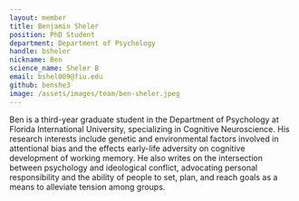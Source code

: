```yaml
---
layout: member
title: Benjamin Sheler
position: PhD Student
department: Department of Psychology
handle: bsheler
nickname: Ben
science_name: Sheler B
email: bshel009@fiu.edu
github: benshe3
image: /assets/images/team/ben-sheler.jpeg
---
```


Ben is a third-year graduate student in the Department of Psychology at Florida International University, specializing in Cognitive Neuroscience. His research interests include genetic and environmental factors involved in attentional bias and the effects early-life adversity on cognitive development of working memory. He also writes on the intersection between psychology and ideological conflict, advocating personal responsibility and the ability of people to set, plan, and reach goals as a means to alleviate tension among groups.
